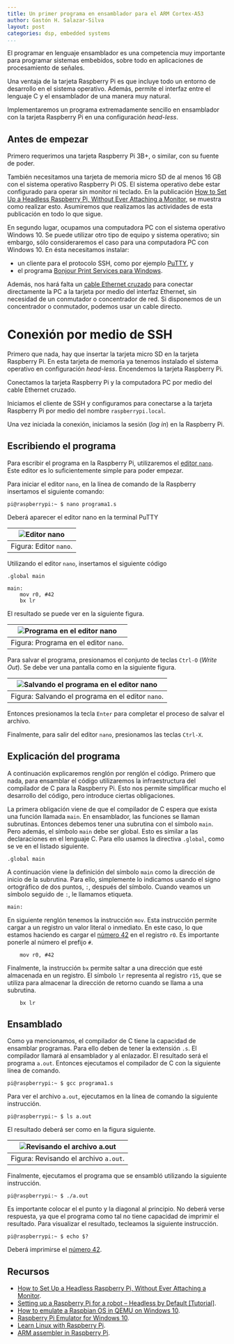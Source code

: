 ```yaml
---
title: Un primer programa en ensamblador para el ARM Cortex-A53
author: Gastón H. Salazar-Silva
layout: post
categories: dsp, embedded systems
...
```


El programar en lenguaje ensamblador es una competencia muy importante para
programar sistemas embebidos, sobre todo en aplicaciones de procesamiento de
señales.

Una ventaja de la tarjeta Raspberry Pi es que incluye todo un entorno de
desarrollo en el sistema operativo. Además, permite el interfaz entre el
lenguaje C y el ensamblador de una manera muy natural.

Implementaremos un programa extremadamente sencillo en ensamblador con la
tarjeta Raspberry Pi en una configuración *head-less*.

## Antes de empezar

Primero requerimos una tarjeta Raspberry Pi 3B+, o similar, con su fuente de
poder.

También necesitamos una tarjeta de memoria micro SD de al menos 16 GB con el
sistema operativo Raspberry Pi OS. El sistema operativo debe estar configurado
para operar sin monitor ni teclado. En la publicación [How to Set Up a Headless
Raspberry Pi, Without Ever Attaching a
Monitor](https://www.tomshardware.com/reviews/raspberry-pi-headless-setup-how-to,6028.html),
se muestra como realizar esto. Asumiremos que realizamos las actividades de esta
publicación en todo lo que sigue.

En segundo lugar, ocupamos una computadora PC con el sistema operativo Windows 10.
Se puede utilizar otro tipo de equipo y sistema operativo; sin embargo, sólo
consideraremos el caso para una computadora PC con Windows 10.  En ésta
necesitamos instalar:
* un cliente para el protocolo SSH, como por ejemplo [PuTTY](https://www.putty.org/), y
* el programa [Bonjour Print Services para
  Windows](https://support.apple.com/kb/DL999?locale=es_ES).

Además, nos hará falta un [cable Ethernet
cruzado](https://xxxamin1314.medium.com/t568a-vs-t568b-cu%C3%A1l-es-la-diferencia-entre-el-cable-directo-y-el-cable-cruzado-3da883c1bb62)
para conectar directamente la PC a la tarjeta por medio del interfaz Ethernet,
sin necesidad de un conmutador o concentrador de red. Si disponemos de un
concentrador o conmutador, podemos usar un cable directo.

# Conexión por medio de SSH

Primero que nada, hay que insertar la tarjeta micro SD en la tarjeta
Raspberry Pi. En esta tarjeta de memoria ya tenemos instalado el sistema
operativo en configuración *head-less*. Encendemos la tarjeta Raspberry Pi.

Conectamos la tarjeta Raspberry Pi y la computadora PC por medio del cable
Ethernet cruzado.

Iniciamos el cliente de SSH y configuramos para conectarse a la tarjeta Raspberry
Pi por medio del nombre `raspberrypi.local`.

Una vez iniciada la conexión, iniciamos la sesión (*log in*) en la Raspberry Pi.

## Escribiendo el programa

Para escribir el programa en la Raspberry Pi, utilizaremos el [editor
`nano`](https://es.wikipedia.org/wiki/GNU_Nano). Este editor es lo
suficientemente simple para poder empezar.

Para iniciar el editor `nano`, en la línea de comando de la Raspberry insertamos el
siguiente comando:

~~~
pi@raspberrypi:~ $ nano programa1.s                                                                           
~~~

Deberá aparecer el editor nano en la terminal PuTTY

| ![Editor `nano`](/assets/images/raspberry-nano.png) |
|:-----:|
| Figura: Editor `nano`. |

Utilizando el editor `nano`, insertamos el siguiente código

~~~{asm}
.global main

main:
    mov r0, #42
    bx lr
~~~

El resultado se puede ver en la siguiente figura.

| ![Programa en el editor `nano`](/assets/images/raspberry-nano-programa1-s.png) |
|:-----:|
| Figura: Programa en el editor `nano`. |

Para salvar el programa, presionamos el conjunto de teclas `Ctrl-O` (*Write Out*). Se
debe ver una pantalla como en la siguiente figura.

| ![Salvando el programa en el editor `nano`](/assets/images/raspberry-nano-program1-s-write-out.png) |
|:-----:|
| Figura: Salvando el programa en el editor `nano`. |

Entonces presionamos la tecla `Enter` para completar el proceso de salvar el
archivo.

Finalmente, para salir del editor `nano`, presionamos las teclas `Ctrl-X`.

## Explicación del programa

A continuación explicaremos renglón por renglón el código. Primero que nada,
para ensamblar el código utilizaremos la infraestructura del compilador de C
para la Raspberry Pi. Esto nos permite simplificar mucho el desarrollo del
código, pero introduce ciertas obligaciones.

La primera obligación viene de que el compilador de C espera que exista una
función llamada `main`. En ensamblador, las funciones se llaman subrutinas.
Entonces debemos tener una subrutina con el símbolo `main`. Pero además, el
símbolo `main` debe ser global. Esto es similar a las declaraciones en el
lenguaje C. Para ello usamos la directiva `.global`, como se ve en el listado
siguiente.

~~~{asm}
.global main
~~~

A continuación viene la definición del símbolo `main` como la dirección de
inicio de la subrutina. Para ello, simplemente lo indicamos usando el signo
ortográfico de dos puntos, `:`, después del símbolo. Cuando veamos un símbolo
seguido de `:`, le llamamos etiqueta.

~~~{asm}
main:
~~~

En siguiente renglón tenemos la instrucción `mov`. Esta instrucción permite
cargar a un registro un valor literal o inmediato. En este caso, lo que estamos
haciendo es cargar el [número
42](https://es.wikipedia.org/wiki/El_sentido_de_la_vida,_el_universo_y_todo_lo_dem%C3%A1s)
en el registro `r0`. Es importante ponerle al número el prefijo `#`.

~~~{asm}
    mov r0, #42
~~~

Finalmente, la instrucción `bx` permite saltar a una dirección que esté almacenada
en un registro. El símbolo `lr` representa al registro `r15`, que se utiliza para
almacenar la dirección de retorno cuando se llama a una subrutina. 

~~~{asm}
    bx lr
~~~

## Ensamblado

Como ya mencionamos, el compilador de C tiene la capacidad de ensamblar
programas. Para ello deben de tener la extensión `.s`. El compilador llamará al
ensamblador y al enlazador. El resultado será el programa `a.out`. Entonces
ejecutamos el compilador de C con la siguiente línea de comando.

~~~
pi@raspberrypi:~ $ gcc programa1.s                                                                           
~~~

Para ver el archivo `a.out`, ejecutamos en la línea de comando la siguiente
instrucción.

~~~
pi@raspberrypi:~ $ ls a.out                                                                           
~~~

El resultado deberá ser como en la figura siguiente.

| ![Revisando el archivo `a.out`](/assets/images/raspberry-ls-a-out.png) |
|:-----:|
| Figura: Revisando el archivo `a.out`. |


Finalmente, ejecutamos el programa que se ensambló utilizando la siguiente
instrucción.

~~~
pi@raspberrypi:~ $ ./a.out
~~~

Es importante colocar el el punto y la diagonal al principio. No deberá verse
respuesta, ya que el programa como tal no tiene capacidad de imprimir el
resultado. Para visualizar el resultado, tecleamos la siguiente instrucción.

~~~
pi@raspberrypi:~ $ echo $?
~~~

Deberá imprimirse el [número
42](https://es.wikipedia.org/wiki/El_sentido_de_la_vida,_el_universo_y_todo_lo_dem%C3%A1s).

## Recursos

* [How to Set Up a Headless Raspberry Pi, Without Ever Attaching a
  Monitor](https://www.tomshardware.com/reviews/raspberry-pi-headless-setup-how-to,6028.html).
* [Setting up a Raspberry Pi for a robot – Headless by Default
  [Tutorial]](https://hub.packtpub.com/setting-up-a-raspberry-pi-for-a-robot-headless-by-default-tutorial/).
* [How to emulate a Raspbian OS in QEMU on Windows
  10](https://dominoc925.blogspot.com/2019/09/how-to-emulate-raspbian-os-in-qemu-on.html).
* [Raspberry Pi Emulator for Windows 10](https://www.instructables.com/Raspberry-Pi-Emulator-for-Windows-10/).
* [Learn Linux with Raspberry Pi](https://learn.adafruit.com/series/learn-linux-with-raspberry-pi).
* [ARM assembler in Raspberry Pi](https://thinkingeek.com/arm-assembler-raspberry-pi/).

